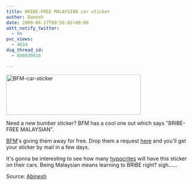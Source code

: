 ```yaml
---
title: BRIBE-FREE MALAYSIAN car sticker
author: Danesh
date: 2009-06-17T09:56:01+00:00
aktt_notify_twitter:
  - no
pvc_views:
  - 4634
dsq_thread_id:
  - 890839428

---
```

[<img loading="lazy" class="alignnone size-full wp-image-1519" title="BFM-car-sticker" src="/wp-content/uploads/2009/06/BFM-car-sticker.jpg" alt="BFM-car-sticker" width="362" height="109" />][1]

Need a new bumber sticker? BFM has a cool one out which says "BRIBE-FREE MALAYSIAN".

[BFM][2]'s giving them away for free. Drop them a request [here][3] and you'll get your sticker by mail in a few days.

It's gonna be interesting to see how many [hypocrites][4] will have this sticker on their cars. Being Malaysian means learning to BRIBE right? sigh......

Source: [Abinesh][5]

<div id="_mcePaste" style="overflow: hidden; position: absolute; left: -10000px; top: 0px; width: 1px; height: 1px;">
  <h1 id="query_h1" class="query_h1">
    hypocrite
  </h1>
</div>

 [1]: /wp-content/uploads/2009/06/BFM-car-sticker.jpg
 [2]: http://www.bfm.my/
 [3]: http://www.bfm.my/276.html
 [4]: http://dictionary.reference.com/browse/hypocrite
 [5]: http://www.abinesh.com/delirium/posts/a-car-sticker-all-malaysians-need/